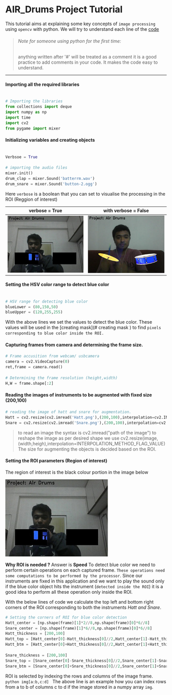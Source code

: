 # AIR_Drums Project Tutorial

This tutorial aims at explaining some key concepts of `image processing` using `opencv` with python.
We will try to understand each line of the [code](Air_Drums.py)

> ###### Note for someone using python for the first time:
> anything written after '#' will be treated as a comment 
> it is a good practice to add comments in your code. 
> It makes the code easy to understand.

---
#### Importing all the required libraries 
```python

# Importing the libraries 
from collections import deque
import numpy as np
import time
import cv2
from pygame import mixer

````

####  Initializing variables and creating objects

```python

Verbsoe = True

# importing the audio files
mixer.init()
drum_clap = mixer.Sound('batterrm.wav')
drum_snare = mixer.Sound('button-2.ogg')

```

Here `verbose` is a boolean that you can set to visualise the processing 
in the ROI (Reggion of interest)

verbose = True | with verbose = False
--- | ---
![](Images/image1999.jpg) | ![](Images/Image.png)


#### Setting the HSV color range to detect blue color

```python

# HSV range for detecting blue color 
blueLower = (80,150,50)
blueUpper = (120,255,255)
```
With the above lines we set the values to detect the blue color. 
These values will be used in the [creating mask](# creating mask ) to find 
`pixels corresponding to blue color inside the ROI.`


#### Capturing frames from camera and determining the frame size. 

```python
# Frame accusition from webcam/ usbcamera 
camera = cv2.VideoCapture(0)
ret,frame = camera.read()

# Determining the frame resolution (height,width)
H,W = frame.shape[:2]
```

#### Reading the images of instruments to be augmented with fixed size (200,100)

```python
# reading the image of hatt and snare for augmentation.
Hatt = cv2.resize(cv2.imread('Hatt.png'),(200,100),interpolation=cv2.INTER_CUBIC)
Snare = cv2.resize(cv2.imread('Snare.png'),(200,100),interpolation=cv2.INTER_CUBIC)
```
> to read an image the syntax is cv2.imread("path of the image")
> to reshape the image as per desired shape we use cv2.resize(image,(width,heigh),interpolation=INTERPOLATION_METHOD_FLAG_VALUE)
The size for augmenting the objects is decided based on the ROI.


#### Setting the ROI parameters (Region of interest)
The region of interest is the black colour portion in the image below

![](Images/image1999.jpg)

**Why ROI is needed ?**
Answer is **Speed**
To detect blue color we need to perform certain operations on each captured frame. 
`These operations need some computations to be performed by the processor`.
Since our instruments are fixed in this application and we want to play the sound only
if the blue color object hits the instrument (`detected inside the ROI`) it is a good idea
to perform all these operation only inside the ROI. 

With the below lines of code we calculate the top left and bottom right corners of the ROI 
corresponding to both the instruments *Hatt and Snare*. 
```python
# Setting the corners of ROI for blue color detection
Hatt_center = [np.shape(frame)[1]*2//8,np.shape(frame)[0]*6//8]
Snare_center = [np.shape(frame)[1]*6//8,np.shape(frame)[0]*6//8]
Hatt_thickness = [200,100]
Hatt_top = [Hatt_center[0]-Hatt_thickness[0]//2,Hatt_center[1]-Hatt_thickness[1]//2]
Hatt_btm = [Hatt_center[0]+Hatt_thickness[0]//2,Hatt_center[1]+Hatt_thickness[1]//2]

Snare_thickness = [200,100]
Snare_top = [Snare_center[0]-Snare_thickness[0]//2,Snare_center[1]-Snare_thickness[1]//2]
Snare_btm = [Snare_center[0]+Snare_thickness[0]//2,Snare_center[1]+Snare_thickness[1]//2]
```

ROI is selected by indexing the rows and columns of the image frame.
```python img[a:b,c:d] ```
The above line is an example how you can index rows from a to b of columns c to d 
if the image stored in a numpy array `img`.















